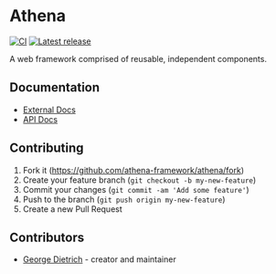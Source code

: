 # Athena

[![CI](https://github.com/athena-framework/athena/workflows/CI/badge.svg)](https://github.com/athena-framework/athena/actions?query=workflow%3ACI)
[![Latest release](https://img.shields.io/github/release/athena-framework/athena.svg)](https://github.com/athena-framework/athena/releases)

A web framework comprised of reusable, independent components.

## Documentation

* [External Docs](https://athenaframework.org)
* [API Docs](https://athenaframework.org/Routing)

## Contributing

1. Fork it (https://github.com/athena-framework/athena/fork)
2. Create your feature branch (`git checkout -b my-new-feature`)
3. Commit your changes (`git commit -am 'Add some feature'`)
4. Push to the branch (`git push origin my-new-feature`)
5. Create a new Pull Request

## Contributors

- [George Dietrich](https://github.com/blacksmoke16) - creator and maintainer
